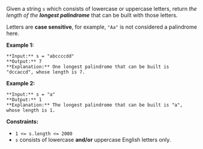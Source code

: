 Given a string `s` which consists of lowercase or uppercase letters, return *the length of the **longest palindrome*** that can be built with those letters.

Letters are **case sensitive**, for example, `"Aa"` is not considered a palindrome here.

**Example 1:**


```
**Input:** s = "abccccdd"
**Output:** 7
**Explanation:** One longest palindrome that can be built is "dccaccd", whose length is 7.

```

**Example 2:**


```
**Input:** s = "a"
**Output:** 1
**Explanation:** The longest palindrome that can be built is "a", whose length is 1.

```

**Constraints:**

* `1 <= s.length <= 2000`
* `s` consists of lowercase **and/or** uppercase English letters only.

